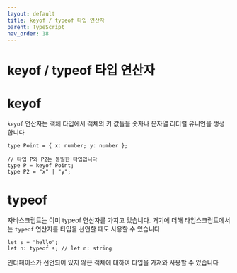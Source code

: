```yaml
---
layout: default
title: keyof / typeof 타입 연산자
parent: TypeScript
nav_order: 18
---
```


# keyof / typeof 타입 연산자

# keyof

`keyof` 연산자는 객체 타입에서 객체의 키 값들을 숫자나 문자열 리터럴 유니언을 생성합니다

```tsx
type Point = { x: number; y: number };

// 타입 P와 P2는 동일한 타입입니다
type P = keyof Point;
type P2 = "x" | "y"; 
```

# typeof

자바스크립트는 이미 typeof 연산자를 가지고 있습니다. 거기에 더해 타입스크립트에서는 `typeof` 연산자를 타입을 선언할 때도 사용할 수 있습니다

```tsx
let s = "hello";
let n: typeof s; // let n: string
```

인터페이스가 선언되어 있지 않은 객체에 대하여 타입을 가져와 사용할 수 있습니다